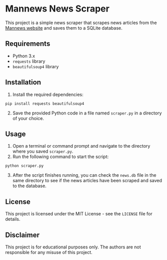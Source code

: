 # Mannews News Scraper

This project is a simple news scraper that scrapes news articles from the [Mannews website](https://www.maannews.net/) and saves them to a SQLite database.

## Requirements

- Python 3.x
- `requests` library
- `beautifulsoup4` library

## Installation

1. Install the required dependencies:

```
pip install requests beautifulsoup4
```

2. Save the provided Python code in a file named `scraper.py` in a directory of your choice.

## Usage

1. Open a terminal or command prompt and navigate to the directory where you saved `scraper.py`.
2. Run the following command to start the script:

```
python scraper.py
```

3. After the script finishes running, you can check the `news.db` file in the same directory to see if the news articles have been scraped and saved to the database.

## License

This project is licensed under the MIT License - see the `LICENSE` file for details.

## Disclaimer

This project is for educational purposes only. The authors are not responsible for any misuse of this project.

